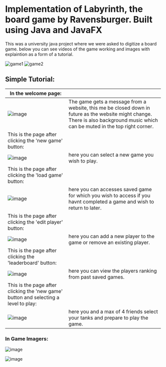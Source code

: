 # Implementation of Labyrinth, the board game by Ravensburger. Built using Java and JavaFX

This was a university java project where we were asked to digitize a board game.
below you can see videos of the game working and images with explaintion as a form of a tutorial. 


![game1](https://user-images.githubusercontent.com/65715894/102504608-f2e0bd00-4078-11eb-96ab-839eede2dae3.gif)
![game2](https://user-images.githubusercontent.com/65715894/102504892-481cce80-4079-11eb-90c2-15c68e0f5465.gif)


## Simple Tutorial:

| In the welcome page:   |                                           |
|------------------------------|-------------------------------------------|
| ![image](https://user-images.githubusercontent.com/56043339/110834918-070e1200-8296-11eb-9621-de2753124210.png) | The game gets a message from a website, this me be closed down in future as the website might change. There is also background music which can be muted in the top right corner. |
| This is the page after clicking the 'new game' button:   |                                           |
| ![image](https://user-images.githubusercontent.com/56043339/110835250-77b52e80-8296-11eb-8c53-a612f93c137d.png) |  here you can select a new game you wish to play. |
| This is the page after clicking the 'load game' button:   |                                           |
| ![image](https://user-images.githubusercontent.com/56043339/110835406-a7643680-8296-11eb-8199-11b94792199c.png) | here you can accesses saved game for which you wish to access if you havnt completed a game and wish to return to later. |
| This is the page after clicking the 'edit player' button:   |                                           |
| ![image](https://user-images.githubusercontent.com/56043339/110835644-fa3dee00-8296-11eb-97fc-3d534b380cbc.png) | here you can add a new player to the game or remove an existing player. |
|  This is the page after clicking the 'leaderboard' button:  |                                           |
| ![image](https://user-images.githubusercontent.com/56043339/110835746-1e013400-8297-11eb-98f2-b2d27ae77152.png) |  here you can view the players ranking from past saved games. |
| This is the page after clicking the 'new game' button and selecting a level to play: |                    |
| ![image](https://user-images.githubusercontent.com/56043339/110860619-e73a1680-82b4-11eb-8f91-6d1e380936db.png) | here you and a max of 4 friends select your tanks and prepare to play the game. |






### In Game Imagers:

![image](https://user-images.githubusercontent.com/56043339/110860796-223c4a00-82b5-11eb-8aac-62bd413fcde3.png)

![image](https://user-images.githubusercontent.com/56043339/110860330-8ad6f700-82b4-11eb-9a89-cbd3b4392913.png)
